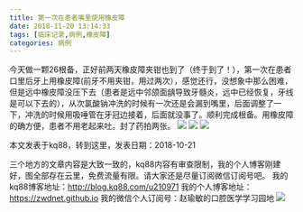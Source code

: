 ```yaml
---
title: 第一次在患者嘴里使用橡皮障
date: 2018-11-20 13:14:33
tags: [临床记录,病例,橡皮障]
categories: 病例
---
```

今天做一颗26根备，正好前两天橡皮障夹钳也到了（终于到了！），第一次在患者口里后牙上用橡皮障(前牙不用夹钳，用过两次），感觉还行，没想象中那么困难，但是远中橡皮障没压下去（患者是远中邻颌面龋导致牙髓炎，远中已经恢复，牙线是可以下去的），从次氯酸钠冲洗的时候有一次还是会漏到嘴里，后面调整了一下，冲洗的时候用吸唾管在牙冠边接着，后面就没事了。顺利完成根备。用橡皮障的确方便，患者不用老起来吐。封了药拍两张。
![](https://zymblog-1258069789.cos.ap-chengdu.myqcloud.com/blog0045-dyczhzklsyxpz/01.jpg)
![](https://zymblog-1258069789.cos.ap-chengdu.myqcloud.com/blog0045-dyczhzklsyxpz/02.jpg)
![](https://zymblog-1258069789.cos.ap-chengdu.myqcloud.com/blog0045-dyczhzklsyxpz/03.jpg)

本文发表于kq88，转到这里，发表日期：2018-10-21

三个地方的文章内容是大致一致的，kq88内容有审查限制，我的个人博客刚建好，图全部存在云里，免费流量有限。请大家还是尽量订阅微信订阅号吧。
我的kq88博客地址：http://blog.kq88.com/u210971
我的个人博客地址：https://zwdnet.github.io
我的微信个人订阅号：赵瑜敏的口腔医学学习园地
![](https://zymblog-1258069789.cos.ap-chengdu.myqcloud.com/other/wx.jpg)